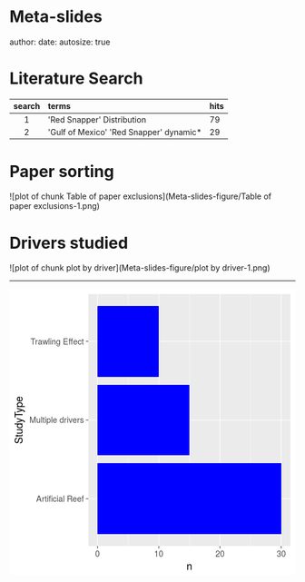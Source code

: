 Meta-slides
========================================================
author: 
date: 
autosize: true


Literature Search
========================================================


| search |terms                                   |hits |
|:------:|:---------------------------------------|:----|
|   1    |'Red Snapper' Distribution              |79   |
|   2    |'Gulf of Mexico' 'Red Snapper' dynamic* |29   |

Paper sorting
========================================================

![plot of chunk Table of paper exclusions](Meta-slides-figure/Table of paper exclusions-1.png)

Drivers studied
========================================================

![plot of chunk plot by driver](Meta-slides-figure/plot by driver-1.png)
*** 
![plot of chunk unnamed-chunk-1](Meta-slides-figure/unnamed-chunk-1-1.png)

